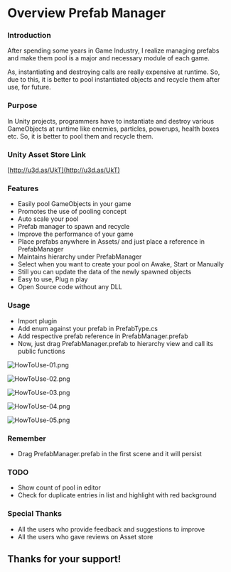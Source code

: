 # Overview Prefab Manager #

### Introduction ###
After spending some years in Game Industry, I realize managing prefabs and make them pool is a major and necessary module of each game. 

As, instantiating and destroying calls are really expensive at runtime. So, due to this, it is better to pool instantiated objects and recycle them after use, for future.

### Purpose ###
In Unity projects, programmers have to instantiate and destroy various GameObjects at runtime like enemies, particles, powerups, health boxes etc. So, it is better to pool them and recycle them.

### Unity Asset Store Link ###

[http://u3d.as/UkT](http://u3d.as/UkT)

### Features ###
* Easily pool GameObjects in your game
* Promotes the use of pooling concept
* Auto scale your pool
* Prefab manager to spawn and recycle
* Improve the performance of your game
* Place prefabs anywhere in Assets/ and just place a reference in PrefabManager
* Maintains hierarchy under PrefabManager
* Select when you want to create your pool on Awake, Start or Manually
* Still you can update the data of the newly spawned objects
* Easy to use, Plug n play
* Open Source code without any DLL

### Usage ###
* Import plugin
* Add enum against your prefab in PrefabType.cs
* Add respective prefab reference in PrefabManager.prefab
* Now, just drag PrefabManager.prefab to hierarchy view and call its public functions

![HowToUse-01.png](https://github.com/mohsinkhan26/PrefabManager/blob/Development/Screenshots/HowToUse-01.png)

![HowToUse-02.png](https://github.com/mohsinkhan26/PrefabManager/blob/Development/Screenshots/HowToUse-02.png)

![HowToUse-03.png](https://github.com/mohsinkhan26/PrefabManager/blob/Development/Screenshots/HowToUse-03.png)

![HowToUse-04.png](https://github.com/mohsinkhan26/PrefabManager/blob/Development/Screenshots/HowToUse-04.png)

![HowToUse-05.png](https://github.com/mohsinkhan26/PrefabManager/blob/Development/Screenshots/HowToUse-05.png)

### Remember ###
* Drag PrefabManager.prefab in the first scene and it will persist

### TODO ###
* Show count of pool in editor
* Check for duplicate entries in list and highlight with red background

### Special Thanks ###

* All the users who provide feedback and suggestions to improve
* All the users who gave reviews on Asset store


## Thanks for your support! ##